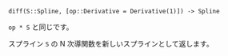 ```
diff(S::Spline, [op::Derivative = Derivative(1)]) -> Spline
```

`op * S` と同じです。

スプライン `S` の N 次導関数を新しいスプラインとして返します。
